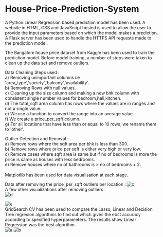 # House-Price-Prediction-System
A Python Linear Regression based prediction model has been used. A website in HTML, CSS and JavaScript hosted is used to allow the user to provide the input parameters based on which the model makes a prediction. A Flask server has been used to handle the HTTPS API requests made to the prediction model.

The Bangalore house price dataset from Kaggle has been used to train the prediction model. Before model training, a number of steps were taken to clean up the data set and remove outliers.

Data Cleaning Steps used : <br>
a) Removing unimportant columns i.e 'area_type','society','balcony','availability'. <br>
b) Removing Rows with null values. <br>
c) Cleaning up the size column and making a new bhk column with consistent single number values for bedroom,hall,kitchen. <br>
d) The total_sqft area column has rows where the values are in ranges and not a single value.  <br>
e) We use a function to convert the range into an average value. <br>
f) We create a price_per_sqft column. <br>
g) For all locations that have less than or equal to 10 rows, we rename them to 'other'.  <br>

Outlier Detection and Removal :  <br>
a) Remove rows where the sqft area per bhk is less than 300.  <br>
b) Remove rows where price per sqft is either very high or very low.   <br>
c) Remove cases where sqft area is same but if no of bedrooms is more the price is same as houses with less bedrooms. <br>
e) Remove houses where no of bathrooms is > no of bedrooms + 2. <br>
 <br>
Matplotlib has been used for data visualisation at each stage. <br>

Data after removing the price_per_sqft outliers per location :
![c](https://github.com/salil-fernandes/House-Price-Prediction-System/assets/48954206/1b0c5ad0-ec6f-4df1-9cf0-c3b107155755)
 <br>
A few other visualizations after removing outliers : <br>
![d](https://github.com/salil-fernandes/House-Price-Prediction-System/assets/48954206/419e2f6e-5893-4687-ba80-7bbddc9f248a)

![e](https://github.com/salil-fernandes/House-Price-Prediction-System/assets/48954206/0c7e0bd5-42df-49a1-9a6f-7376da575811)
 <br>
GridSearch CV has been used to compare the Lasso, Linear and Decision Tree regresion algorithms to find out which gives the ebst accuracy according to specified hyperparameters. The results show Linear Regression was the best algorithm. <br>
![a](https://github.com/salil-fernandes/House-Price-Prediction-System/assets/48954206/4937baae-0de3-4a93-b8b9-85f6b7830cf7) ![b](https://github.com/salil-fernandes/House-Price-Prediction-System/assets/48954206/c2b13347-fb28-471b-9162-95f2402402ed)


